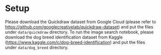 # Setup

Please download the Quickdraw dataset from Google Cloud (please refer to https://github.com/googlecreativelab/quickdraw-dataset) and put the files under `data/quickdraw` directory. To run the image search notebook, please download the dog breed identification dataset from Kaggle (https://www.kaggle.com/c/dog-breed-identification) and put the files under `data/dog_breed` directory.
